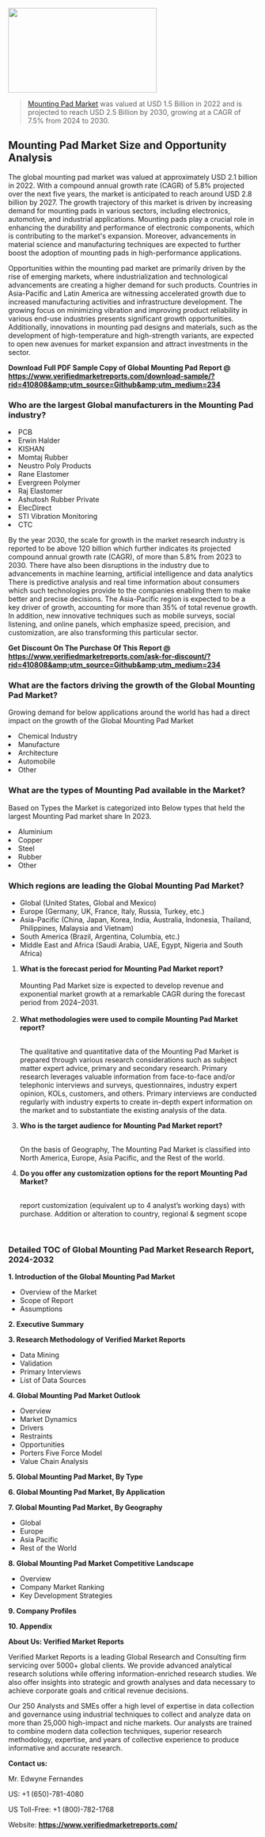 <img src="https://ffe5etoiles.com/wp-content/uploads/2024/12/MST1-300x171.png" alt="" width="300" height="171" class="alignnone size-medium wp-image-20088" /><blockquote><p><p><a href="https://www.verifiedmarketreports.com/download-sample/?rid=410808&utm_source=Github&utm_medium=234" target="_blank">Mounting Pad Market</a> was valued at USD 1.5 Billion in 2022 and is projected to reach USD 2.5 Billion by 2030, growing at a CAGR of 7.5% from 2024 to 2030.</p></blockquote><p><h2>Mounting Pad Market Size and Opportunity Analysis</h2> <p>The global mounting pad market was valued at approximately USD 2.1 billion in 2022. With a compound annual growth rate (CAGR) of 5.8% projected over the next five years, the market is anticipated to reach around USD 2.8 billion by 2027. The growth trajectory of this market is driven by increasing demand for mounting pads in various sectors, including electronics, automotive, and industrial applications. Mounting pads play a crucial role in enhancing the durability and performance of electronic components, which is contributing to the market's expansion. Moreover, advancements in material science and manufacturing techniques are expected to further boost the adoption of mounting pads in high-performance applications.</p> <p>Opportunities within the mounting pad market are primarily driven by the rise of emerging markets, where industrialization and technological advancements are creating a higher demand for such products. Countries in Asia-Pacific and Latin America are witnessing accelerated growth due to increased manufacturing activities and infrastructure development. The growing focus on minimizing vibration and improving product reliability in various end-use industries presents significant growth opportunities. Additionally, innovations in mounting pad designs and materials, such as the development of high-temperature and high-strength variants, are expected to open new avenues for market expansion and attract investments in the sector.</p> </p><p class=""><strong>Download Full PDF Sample Copy of Global Mounting Pad Report @ <a href="https://www.verifiedmarketreports.com/download-sample/?rid=410808&amp;utm_source=Github&amp;utm_medium=234" target="_blank">https://www.verifiedmarketreports.com/download-sample/?rid=410808&amp;utm_source=Github&amp;utm_medium=234</a></strong></p><h3 id="" class="">Who are the largest Global manufacturers in the Mounting Pad industry?</h3><p><li>PCB</li><li> Erwin Halder</li><li> KISHAN</li><li> Momtaj Rubber</li><li> Neustro Poly Products</li><li> Rane Elastomer</li><li> Evergreen Polymer</li><li> Raj Elastomer</li><li> Ashutosh Rubber Private</li><li> ElecDirect</li><li> STI Vibration Monitoring</li><li> CTC</li></p><div class=""><div class="" dir="" data-message-author-role="" data-message-id="" data-message-model-slug=""><div class=""><div class=""><div class=""><div class="" dir="" data-message-author-role="" data-message-id="" data-message-model-slug=""><div class=""><div class=""><p>By the year 2030, the scale for growth in the market research industry is reported to be above 120 billion which further indicates its projected compound annual growth rate (CAGR), of more than 5.8% from 2023 to 2030. There have also been disruptions in the industry due to advancements in machine learning, artificial intelligence and data analytics There is predictive analysis and real time information about consumers which such technologies provide to the companies enabling them to make better and precise decisions. The Asia-Pacific region is expected to be a key driver of growth, accounting for more than 35% of total revenue growth. In addition, new innovative techniques such as mobile surveys, social listening, and online panels, which emphasize speed, precision, and customization, are also transforming this particular sector.</p><p><strong>Get Discount On The Purchase Of This Report @&nbsp; <a href="https://www.verifiedmarketreports.com/ask-for-discount/?rid=410808&amp;utm_source=Github&amp;utm_medium=234" target="_blank">https://www.verifiedmarketreports.com/ask-for-discount/?rid=410808&amp;utm_source=Github&amp;utm_medium=234</a></strong></p></div></div></div></div></div></div></div></div><h3 id="" class="">What are the factors driving the growth of the Global Mounting Pad Market?</h3><p id="" class="">Growing demand for below applications around the world has had a direct impact on the growth of the Global Mounting Pad Market</p><p id="" class=""><li>Chemical Industry</li><li> Manufacture</li><li> Architecture</li><li> Automobile</li><li> Other</li></p><h3 id="" class="">What are the types of Mounting Pad available in the Market?</h3><p id="" class="">Based on Types the Market is categorized into Below types that held the largest Mounting Pad market share In 2023.</p><p id="" class=""><li>Aluminium</li><li> Copper</li><li> Steel</li><li> Rubber</li><li> Other</li></p><h3 id="" class="">Which regions are leading the Global Mounting Pad Market?</h3><ul><li>Global (United States, Global and Mexico)</li><li>Europe (Germany, UK, France, Italy, Russia, Turkey, etc.)</li><li>Asia-Pacific (China, Japan, Korea, India, Australia, Indonesia, Thailand, Philippines, Malaysia and Vietnam)</li><li>South America (Brazil, Argentina, Columbia, etc.)</li><li>Middle East and Africa (Saudi Arabia, UAE, Egypt, Nigeria and South Africa)</li></ul><p><ol><li><strong>What is the forecast period for Mounting Pad Market report?<br /></strong><br /><span data-sheets-root="1" data-sheets-value="{&quot;1&quot;:2,&quot;2&quot;:&quot;XXXX size is expected to develop revenue and exponential market growth at a remarkable CAGR during the forecast period from 2024&ndash;2030.&quot;}" data-sheets-userformat="{&quot;2&quot;:12674,&quot;4&quot;:{&quot;1&quot;:2,&quot;2&quot;:16776960},&quot;10&quot;:2,&quot;11&quot;:0,&quot;15&quot;:&quot;Arial&quot;,&quot;16&quot;:12}">Mounting Pad Market size is expected to develop revenue and exponential market growth at a remarkable CAGR during the forecast period from 2024&ndash;2031.</span><br /><br /></li><li><strong>What methodologies were used to compile Mounting Pad Market report?<br /><br /></strong><p>The qualitative and quantitative data of the&nbsp;Mounting Pad Market is prepared through various research considerations such as subject matter expert advice, primary and secondary research. Primary research leverages valuable information from face-to-face and/or telephonic interviews and surveys, questionnaires, industry expert opinion, KOLs, customers, and others. Primary interviews are conducted regularly with industry experts to create in-depth expert information on the market and to substantiate the existing analysis of the data.&nbsp;</p></li><li><strong>Who is the target audience for Mounting Pad Market report?<br /><br /></strong><p>On the basis of Geography, The&nbsp;Mounting Pad Market is classified into North America, Europe, Asia Pacific, and the Rest of the world.</p></li><li><strong>Do you offer any customization options for the report Mounting Pad Market?<br /><br /></strong><p>report customization (equivalent up to 4 analyst&rsquo;s working days) with purchase. Addition or alteration to country, regional &amp; segment scope</p><p>&nbsp;</p></li></ol></p><h3 id="" class="">Detailed TOC of Global Mounting Pad Market Research Report, 2024-2032</h3><p id="" class=""><strong>1. Introduction of the Global Mounting Pad Market</strong></p><ul><li>Overview of the Market</li><li>Scope of Report</li><li>Assumptions</li></ul><p id="" class=""><strong>2. Executive Summary</strong></p><p id="" class=""><strong>3. Research Methodology of&nbsp;Verified Market Reports</strong></p><ul><li>Data Mining</li><li>Validation</li><li>Primary Interviews</li><li>List of Data Sources</li></ul><p id="" class=""><strong>4. Global Mounting Pad Market Outlook</strong></p><ul><li>Overview</li><li>Market Dynamics</li><li>Drivers</li><li>Restraints</li><li>Opportunities</li><li>Porters Five Force Model</li><li>Value Chain Analysis</li></ul><p id="" class=""><strong>5. Global Mounting Pad Market, By&nbsp;Type</strong></p><p id="" class=""><strong>6. Global Mounting Pad Market, By Application</strong></p><p id="" class=""><strong>7. Global Mounting Pad Market, By Geography</strong></p><ul><li>Global</li><li>Europe</li><li>Asia Pacific</li><li>Rest of the World</li></ul><p id="" class=""><strong>8. Global Mounting Pad Market Competitive Landscape</strong></p><ul><li>Overview</li><li>Company Market Ranking</li><li>Key Development Strategies</li></ul><p id="" class=""><strong>9. Company Profiles</strong></p><p id="" class=""><strong>10. Appendix</strong></p><p id="" class=""><strong>About Us: Verified Market Reports</strong></p><p id="" class="">Verified Market Reports is a leading Global Research and Consulting firm servicing over 5000+ global clients. We provide advanced analytical research solutions while offering information-enriched research studies. We also offer insights into strategic and growth analyses and data necessary to achieve corporate goals and critical revenue decisions.</p><p id="" class="">Our 250 Analysts and SMEs offer a high level of expertise in data collection and governance using industrial techniques to collect and analyze data on more than 25,000 high-impact and niche markets. Our analysts are trained to combine modern data collection techniques, superior research methodology, expertise, and years of collective experience to produce informative and accurate research.</p><p id="" class=""><strong>Contact us:</strong></p><p id="" class="">Mr. Edwyne Fernandes</p><p id="" class="">US: +1 (650)-781-4080</p><p id="" class="">US Toll-Free: +1 (800)-782-1768</p><p id="" class="">Website: <a target="" data-test-app-aware-link=""><strong>https://www.verifiedmarketreports.com/</strong></a></p>
